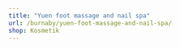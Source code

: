 ```yaml
---
title: "Yuen foot massage and nail spa"
url: /burnaby/yuen-foot-massage-and-nail-spa/
shop: Kosmetik
---
```


